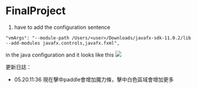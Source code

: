 # FinalProject
1. have to add the configuration sentence 

```
"vmArgs": "--module-path /Users/<user>/Downloads/javafx-sdk-11.0.2/lib --add-modules javafx.controls,javafx.fxml",
```

in the java configuration
and it looks like this
![](https://i.imgur.com/sfXtJg8.png)


更新日誌：
* 05.20.11:36 現在擊中paddle會增加魔力條，擊中白色區域會增加更多